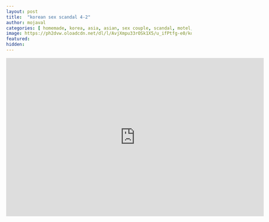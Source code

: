 ```yaml
---
layout: post
title:  "korean sex scandal 4-2"
author: mojaval
categories: [ homemade, korea, asia, asian, sex couple, scandal, motel, adult sex, camera, real, natural tits, hard fast fuck, hottie, babe, trimmed pussy ]
image: https://ph2dvw.oloadcdn.net/dl/l/AvjXmpu33rOSk1X5/u_ifPtfg-e0/korean-sex-scandal-4-2___629770181ccedb82d5001bdc3e4460f9556092ed.mp4_splash.jpg?mime=true
featured: 
hidden: 
---
```


<iframe src="https://openload.co/embed/HNd2TlvWMnk/korean-sex-scandal-4-2___629770181ccedb82d5001bdc3e4460f9556092ed.mp4" scrolling="no" frameborder="0" width="700" height="430" allowfullscreen="true" webkitallowfullscreen="true" mozallowfullscreen="true"></iframe>
